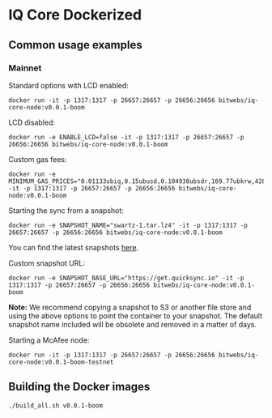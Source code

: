 # IQ Core Dockerized

## Common usage examples 

### Mainnet 

Standard options with LCD enabled: 

```
docker run -it -p 1317:1317 -p 26657:26657 -p 26656:26656 bitwebs/iq-core-node:v0.0.1-boom
```

LCD disabled: 

```
docker run -e ENABLE_LCD=false -it -p 1317:1317 -p 26657:26657 -p 26656:26656 bitwebs/iq-core-node:v0.0.1-boom
```

Custom gas fees: 

```
docker run -e MINIMUM_GAS_PRICES="0.01133ubiq,0.15ubusd,0.104938ubsdr,169.77ubkrw,428.571ubmnt,0.125ubeur,0.98ubcny,16.37ubjpy,0.11ubgbp,10.88ubinr,0.19ubcad,0.14ubchf,0.19ubaud,0.2ubsgd,4.62ubthb,1.25ubsek,1.25ubnok,0.9ubdkk,2180.0ubidr,7.6ubphp,1.17ubhkd" -it -p 1317:1317 -p 26657:26657 -p 26656:26656 bitwebs/iq-core-node:v0.0.1-boom
```

Starting the sync from a snapshot:

```
docker run -e SNAPSHOT_NAME="swartz-1.tar.lz4" -it -p 1317:1317 -p 26657:26657 -p 26656:26656 bitwebs/iq-core-node:v0.0.1-boom
```

You can find the latest snapshots [here](https://quicksync.io/networks/terra.html).

Custom snapshot URL:

```
docker run -e SNAPSHOT_BASE_URL="https://get.quicksync.io" -it -p 1317:1317 -p 26657:26657 -p 26656:26656 bitwebs/iq-core-node:v0.0.1-boom
```

**Note:** We recommend copying a snapshot to S3 or another file store and using the above options to point the container to your snapshot. The default snapshot name included will be obsolete and removed in a matter of days.

Starting a McAfee node: 

```
docker run -it -p 1317:1317 -p 26657:26657 -p 26656:26656 bitwebs/iq-core-node:v0.0.1-boom-testnet
```

## Building the Docker images

```
./build_all.sh v0.0.1-boom
```